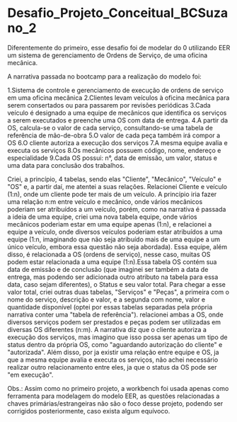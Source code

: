 # Desafio_Projeto_Conceitual_BCSuzano_2
Diferentemente do primeiro, esse desafio foi de modelar do 0 utilizando EER um sistema de gerenciamento de Ordens de Serviço, de uma oficina mecânica.

A narrativa passada no bootcamp para a realização do modelo foi:

1.Sistema de controle e gerenciamento de execução de ordens de serviço em uma oficina mecânica
2.Clientes levam veículos à oficina mecânica para serem consertados ou para passarem por revisões  periódicas
3.Cada veículo é designado a uma equipe de mecânicos que identifica os serviços a serem executados e preenche uma OS com data de entrega.
4.A partir da OS, calcula-se o valor de cada serviço, consultando-se uma tabela de referência de mão-de-obra
5.O valor de cada peça também irá compor a OS
6.O cliente autoriza a execução dos serviços
7.A mesma equipe avalia e executa os serviços
8.Os mecânicos possuem código, nome, endereço e especialidade
9.Cada OS possui: n°, data de emissão, um valor, status e uma data para conclusão dos trabalhos.

Criei, a princípio, 4 tabelas, sendo elas "Cliente", "Mecânico", "Veículo" e "OS" e, a partir daí, me atentei a suas relações.
Relacionei Cliente e veículo (1:n), onde um cliente pode ter mais de um veículo. 
A princípio iria fazer uma relação n:m entre veículo e mecânico, onde vários mecânicos poderiam ser atribuídos a um veículo, porém, como na narrativa é passada a ideia de uma equipe, criei uma nova tabela equipe, onde vários mecânicos poderiam estar em uma equipe apenas (1:n), e relacionei a equipe a veículo, onde diversos veículos poderiam estar atribuídos a uma equipe (1:n, imaginando que não seja atribuído mais de uma equipe a um único veículo, embora essa questão não seja abordada). 
Essa equipe, além disso, é relacionada a OS (ordens de serviço), nesse caso, muitas OS podem estar relacionada a uma equipe (1:n).Essa tabela OS contém sua data de emissão e de conclusão (que imaginei ser também a data de entrega, mas podendo ser adicionada outro atributo na tabela para essa data, caso sejam diferentes), o Status e seu valor total.
Para chegar a esse valor total, criei outras duas tabelas, "Serviços" e "Peças", a primeira com o nome do serviço, descrição e valor, e a segunda com nome, valor e quantidade disponível (optei por essas tabelas separadas pela própria narrativa conter uma "tabela de referência"). relacionei ambas a OS, onde diversos serviços podem ser prestados e peças podem ser utilizadas em diversas OS diferentes (n:m).
A narrativa diz que o cliente autoriza a execução dos serviços, mas imagino que isso possa ser apenas um tipo de status dentro da própria OS, como "aguardando autorização do cliente" e "autorizada". Além disso, por ja existir uma relação entre equipe e OS, ja que a mesma equipe avalia e executa os serviços, não achei necessário realizar outro relacionamento entre eles, ja que o status da OS pode ser "em execução".

Obs.: Assim como no primeiro projeto, a workbench foi usada apenas como ferramenta para modelagem do modelo EER, as questões relacionadas a chaves primárias/estrangeiras não são o foco desse projeto, podendo ser corrigidos posteriormente, caso exista algum equívoco.
